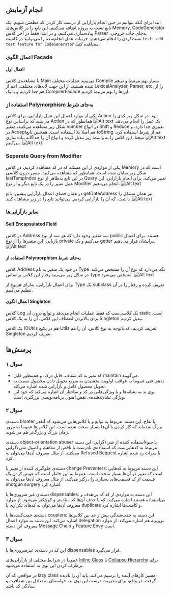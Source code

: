 ## انجام آزمایش
ابتدا برای آنکه بتوانیم در حین انجام بازآرایی از درست کار کردن کد مطمئن شویم، یک تابع تست به پروژه اضافه می‌کنیم. این تابع را در کلاس‌های Memory, CodeGenerator پیاده‌سازی می‌کنیم، و در ابتدا فقط در آخر کلاس Parser به‌جای چاپ خروجی، تست‌کردن را انجام می‌دهیم. جزئیات عمل انجام‌شده را می‌توانید در کامیت `test: add test feature for CodeGenerator` مشاهده کنید.

### اعمال الگوی Facade
#### اعمال اول
با مشاهده‌ی کلاس Main می‌بینید عملیات مختلف Compile بسیار بهم مرتبط و درهم تنیده هستند. از این جهت لایه‌های مختلف، اعم از LexicalAnalyzer, Parser, etc. را از هم جدا کردیم و با یک CompilerFacade این‌ها را بهم مرتبط کردیم.

### استفاده از Polymorphism به‌جای شرط
یکی از موارد اعمال این عمل بازآرایی، برای کلاس Action بود. در شکل زیر کدی را می‌بینید که براساس نوع Action یک عمل را انجام می‌دهد. 
![Alt text](1.1.png)
همانطور که در شکل زیر مشاهده می‌کنید، متغیر number در انواع Shift و Reduce‌ تعبیری جدا دارد، و در Accept‌هم اصلا بلا استفاده است. همچنین تابع toString هم از شرط استفاده کرد.
![Alt text](1.2.png)
نتیجتا، این کلاس را به واسط زیر تبدیل کرده و انواع آن را جداگانه پیاده‌سازی می‌کنیم.
![Alt text](1.3.png)

### Separate Query from Modifier
یکی از مواردی از این مسئله که در کد مشاهده کردیم، در کلاس Memory است که در شکل زیر نمایان شده است. همانطور که مشاهده می‌کنید، متغیر درون کلاسی lastTempIndex در این تابع به‌ظاهر از نوع Query تغییر می‌کند. برای انجام بازآرایی، این عمل تغییر را در یک تابع دیگر و از نوع Modifier انجام می‌دهیم.
![Alt text](2.1.png)

در همان فضای اعمال بازآرایی پیشین، تابع getDateAddress نیز همان مشکل را داشت، که آن را بازآرایی کردیم. می‌توانید تابع را در زیر مشاهده کنید.
![Alt text](2.2.png)

### سایر بازآرایی‌ها

#### Self Encapsulated Field
در کلاس Address سه متغیر وجود دارد که هر سه از نوع public هستند. برای اعمال بازیابی، این متغیرها را از نوع private می‌کنیم و یک getter برایشان قرار می‌دهیم.
![Alt text](3.1.png)

#### استفاده از Polymorphism به‌جای شرط
کلاس Address در خود یک متغیر به نام Type نگه می‌دارد که نوع آن را مشخص می‌کند. در شکل زیر می‌بینید رفتار این کلاس براساس Type مشخص می‌شود.
![Alt text](4.1.png)

برای اعمال بازآرایی، به‌ازای هرنوع از Type یک subclass‌ تعریف کرده و رفتار را در آن تنظیم می‌کنیم.

#### اعمال الگوی Singleton
کلاس Log یک کلاسی‌ست که فقط عملیات انجام می‌دهد و توابع درون آن static است. برای بالابردن انعطاف این کلاس، آن را به یک کلاس Singleton تبدیل کردیم.

یک کلاس IOUtils هم در پکیج Utils تعریف کردیم، که باتوجه به نوع کلاس، آن را هم Singleton تعریف کردیم.

## پرسش‌ها

### سوال ۱
* کد تمیز به کد شفاف، قابل درک، و همینطور قابل maintain می‌گویند.
* بدهی فنی عموما به عواقب اولویت بخشیدن به سریع تحویل دادن محصول نسبت به تحویل محصول کامل و بازآرایی شده اشاره می‌کند.
* بوی بد به نشانه‌ها و یا ویژگی‌هایی در کد و ساختار آن اشاره می‌کند که خود این ویژگی نشان‌دهنده‌ی نقض اصول برنامه‌نویسی بزرگتری است.

### سوال ۲
دسته‌ی bloater یا نفاخ: این دسته، مربوط به توابع و یا کلاس‌هایی می‌شود که آنقدر بزرگ شده‌اند که کار کردن با آن‌ها بسیار سخت شده است. این کلاس‌ها عموما به مرور زمان بزرگ و بزرگ‌تر هم می‌شوند.

دسته‌ی object-orientation abuser‌ یا سوءاستفاده کننده از شیءگرایی: این دسته مربوط به کدهایی‌ست که استفاده‌ی نادرست یا ناقض از مفاهیم و اصول شیءگرایی می‌کنند. از مثال معروف آن‌ها می‌توان به Refused Bequest یا میراث رد شده اشاره کرد.

دسته‌ی جلوگیری کننده از تغییر یا change Preventers: این دسته مربوط به کدهایی است که تغییر در آن‌ها بسیار سخت است. عموما به این خاطر است که عوض کردن یک قسمت از کد قسمت‌های بسیاری را درگیر می‌کند. از مثال معروف آن‌ها می‌توان به shotgun surgery اشاره کرد.

دسته‌ی غیر ضروری‌ها یا dispensables: این دسته به مواردی از کد که بی‌هدف و بی‌استفاده هستند اشاره می‌کند، که با حذف آن‌ها کد ساده‌تر و کوچکتر می‌شود. از موارد معروف آن‌ها می‌توان به کدهای تکراری یا duplicate و کامنت‌ها اشاره کرد.

دسته‌ی جفت‌کننده‌ها یا couplers: این دسته به جفت‌شدگی بیش‌از حد بین کلاس‌ها اشاره می‌کند. این دسته به موارد اعمال delegation بی‌رویه هم اشاره می‌کند. از موارد معروف این دسته Message Chain و Feature Envy است. 

### سوال ۳
این کد در دسته‌ی غیرضروری‌ها یا dispensables قرار می‌گیرد.

عموما در شرایط مختلف از بازآرایی‌های [Inline Class](https://refactoring.guru/inline-class) یا [Collapse Hierarchy](https://refactoring.guru/collapse-hierarchy) برای برطرف کردن این بوی بد استفاده می‌شود.

در مواقعی که آن lazy class مسیر کارهای آینده را ترسیم می‌کند، باید آن را نادیده گرفت. در واقع، برای مدیریت درست این بوی بد، حواسمان به تعادل بین شفافیت و سادگی کد باشد.
